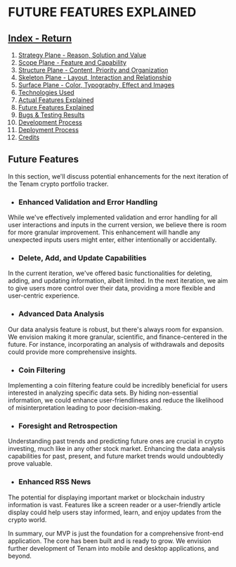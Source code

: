# FUTURE FEATURES EXPLAINED

## [Index - Return](https://github.com/plexoio/tenam/blob/main/README.md)

1. [Strategy Plane - Reason, Solution and Value](https://github.com/plexoio/tenam/blob/main/documentation/assets/readme/strategy.md)
2. [Scope Plane - Feature and Capability](https://github.com/plexoio/tenam/blob/main/documentation/assets/readme/scope.md)
3. [Structure Plane - Content, Priority and Organization](https://github.com/plexoio/tenam/blob/main/documentation/assets/readme/structure.md)
4. [Skeleton Plane - Layout, Interaction and Relationship](https://github.com/plexoio/tenam/blob/main/documentation/assets/readme/skeleton.md)
5. [Surface Plane - Color, Typography, Effect and Images](https://github.com/plexoio/tenam/blob/main/documentation/assets/readme/surface.md)
6. [Technologies Used](https://github.com/plexoio/tenam/blob/main/documentation/assets/readme/technologies.md)
7. [Actual Features Explained](https://github.com/plexoio/tenam/blob/main/documentation/assets/readme/actual_features.md)
8. [Future Features Explained](https://github.com/plexoio/tenam/blob/main/documentation/assets/readme/future_features.md)
9. [Bugs & Testing Results](https://github.com/plexoio/tenam/blob/main/documentation/assets/readme/bugs_testing.md)
10. [Development Process](https://github.com/plexoio/tenam/blob/main/documentation/assets/readme/development.md)
11. [Deployment Process](https://github.com/plexoio/tenam/blob/main/documentation/assets/readme/deployment.md)
12. [Credits](https://github.com/plexoio/tenam/blob/main/documentation/assets/readme/credits.md)

## Future Features

In this section, we'll discuss potential enhancements for the next iteration of the Tenam crypto portfolio tracker.

- ### Enhanced Validation and Error Handling

While we've effectively implemented validation and error handling for all user interactions and inputs in the current version, we believe there is room for more granular improvement. This enhancement will handle any unexpected inputs users might enter, either intentionally or accidentally.

- ### Delete, Add, and Update Capabilities

In the current iteration, we've offered basic functionalities for deleting, adding, and updating information, albeit limited. In the next iteration, we aim to give users more control over their data, providing a more flexible and user-centric experience.

- ### Advanced Data Analysis

Our data analysis feature is robust, but there's always room for expansion. We envision making it more granular, scientific, and finance-centered in the future. For instance, incorporating an analysis of withdrawals and deposits could provide more comprehensive insights.

- ### Coin Filtering

Implementing a coin filtering feature could be incredibly beneficial for users interested in analyzing specific data sets. By hiding non-essential information, we could enhance user-friendliness and reduce the likelihood of misinterpretation leading to poor decision-making.

- ### Foresight and Retrospection

Understanding past trends and predicting future ones are crucial in crypto investing, much like in any other stock market. Enhancing the data analysis capabilities for past, present, and future market trends would undoubtedly prove valuable.

- ### Enhanced RSS News

The potential for displaying important market or blockchain industry information is vast. Features like a screen reader or a user-friendly article display could help users stay informed, learn, and enjoy updates from the crypto world.

In summary, our MVP is just the foundation for a comprehensive front-end application. The core has been built and is ready to grow. We envision further development of Tenam into mobile and desktop applications, and beyond.
